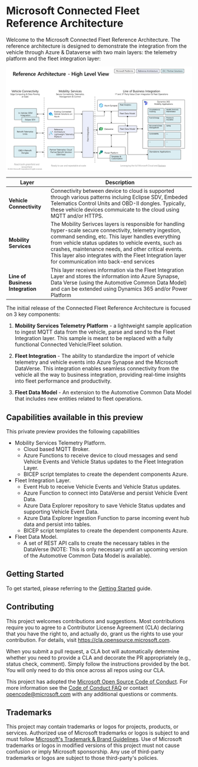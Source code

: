 # Microsoft Connected Fleet Reference Architecture 

Welcome to the Microsoft Connected Fleet Reference Architecture.   The reference architecture is designed to demonstrate the integration from the vehicle through Azure & Dataverse with two main layers: the telemetry platform and the fleet integration layer:

![High Level Architecture](./docs/images//HighLevelArchitecture.png)

| Layer |  Description  |
|---|---|
| **Vehicle Connectivity**  | Connectivity between device to cloud is supported through various patterns incluing Eclipse SDV, Embeded Telematics Control Units and OBD-II dongles.   Typically, these vehicle devices commuicate to the cloud using MQTT and/or HTTPS.    |
| **Mobility Services**  | The Mobility Serivces layers is responsible for handling hyper-scale secure connectivity, telemetry ingestion, command sending, etc. This layer handles everything from vehicle status updates to vehicle events, such as crashes, maintenance needs, and other critical events.  This layer also integrates with the Fleet Integration layer for communication into back-end services  |
| **Line of Business Integration**  | This layer receives information via the Fleet Integration Layer and stores the information into Azure Synapse, Data Verse (using the Automotive Common Data Model) and can be extended using Dynamics 365 and/or Power Platform  |

The initial release of the Connected Fleet Reference Architecture is focused on 3 key components:

1. **Mobility Services Telemetry Platform** - a lightweight sample application to ingest MQTT data from the vehicle, parse and send to the Fleet Integration layer.   This sample is meant to be replaced with a fully functional Connected Vehicle/Fleet solution.

1. **Fleet Integration** - The ability to standardize the import of vehicle telemetry and vehicle events into Azure Synapse and the Microsoft DataVerse. This integration enables seamless connectivity from the vehicle all the way to business integration, providing real-time insights into fleet performance and productivity.

1. **Fleet Data Model** - An extension to the Automotive Common Data Model that includes new entities related to fleet operations.

## Capabilities available in this preview

This private preview provides the following capabilities

- Mobility Services Telemetry Platform.
  - Cloud based MQTT Broker.
  - Azure Functions to receive device to cloud messages and send Vehicle Events and Vehicle Status updates to the Fleet Integration Layer.
  - BICEP script templates to create the dependent components Azure.
- Fleet Integration Layer.
  - Event Hub to receive Vehicle Events and Vehicle Status updates.
  - Azure Function to connect into DataVerse and persist Vehicle Event Data.
  - Azure Data Explorer repository to save Vehicle Status updates and supporting Vehicle Event Data.
  - Azure Data Explorer Ingestion Function to parse incoming event hub data and persist into tables.
  - BICEP script templates to create the dependent components Azure.
- Fleet Data Model.
  - A set of REST API calls to create the necessary tables in the DataVerse (NOTE: This is only necessary until an upcoming version of the Automotive Common Data Model is available).

## Getting Started

To get started, please referring to the [Getting Started](./docs/GettingStarted.md) guide.

## Contributing

This project welcomes contributions and suggestions.  Most contributions require you to agree to a
Contributor License Agreement (CLA) declaring that you have the right to, and actually do, grant us
the rights to use your contribution. For details, visit https://cla.opensource.microsoft.com.

When you submit a pull request, a CLA bot will automatically determine whether you need to provide
a CLA and decorate the PR appropriately (e.g., status check, comment). Simply follow the instructions
provided by the bot. You will only need to do this once across all repos using our CLA.

This project has adopted the [Microsoft Open Source Code of Conduct](https://opensource.microsoft.com/codeofconduct/).
For more information see the [Code of Conduct FAQ](https://opensource.microsoft.com/codeofconduct/faq/) or
contact [opencode@microsoft.com](mailto:opencode@microsoft.com) with any additional questions or comments.

## Trademarks

This project may contain trademarks or logos for projects, products, or services. Authorized use of Microsoft 
trademarks or logos is subject to and must follow [Microsoft's Trademark & Brand Guidelines](https://www.microsoft.com/en-us/legal/intellectualproperty/trademarks/usage/general).
Use of Microsoft trademarks or logos in modified versions of this project must not cause confusion or imply Microsoft sponsorship.
Any use of third-party trademarks or logos are subject to those third-party's policies.
